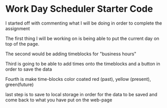 # Work Day Scheduler Starter Code

I started off with commenting what I will be doing in order to complete the assignment

The first thing I will be working on is being able to put the current day on top of the page. 

The second would be adding timeblocks for "business hours"

Third is going to be able to add times onto the timeblocks and a button in order to save the data

Fourth is make time-blocks color coated red (past), yellow (present), green(future)

last step is to save to local storage in order for the data to be saved and come back to what you have put on the web-page
